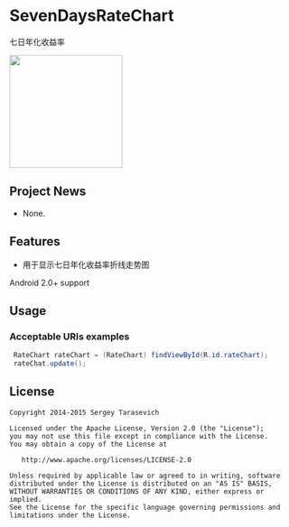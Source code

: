 # SevenDaysRateChart

<p> 七日年化收益率</p>
<div>
 <img src='https://github.com/zhengshangxin/SevenDaysRateChart/blob/master/senven_days_rate_chart.png' width="200px"/>
</div>

## Project News 
 * None.

## Features
 * 用于显示七日年化收益率折线走势图

Android 2.0+ support

## Usage

### Acceptable URIs examples
``` java
 RateChart rateChart = (RateChart) findViewById(R.id.rateChart);
 rateChat.update();
```

## License

    Copyright 2014-2015 Sergey Tarasevich

    Licensed under the Apache License, Version 2.0 (the "License");
    you may not use this file except in compliance with the License.
    You may obtain a copy of the License at

       http://www.apache.org/licenses/LICENSE-2.0

    Unless required by applicable law or agreed to in writing, software
    distributed under the License is distributed on an "AS IS" BASIS,
    WITHOUT WARRANTIES OR CONDITIONS OF ANY KIND, either express or implied.
    See the License for the specific language governing permissions and
    limitations under the License.

